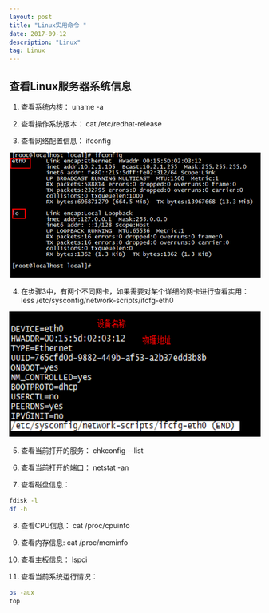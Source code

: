 ```yaml
---
layout: post
title: "Linux实用命令 "
date: 2017-09-12 
description: "Linux"
tag: Linux
---   
```


## 查看Linux服务器系统信息
1. 查看系统内核： uname -a 

2. 查看操作系统版本： cat /etc/redhat-release

3. 查看网络配置信息： ifconfig

<img src="/blogImages/ifconfig.jpg" width="750" height="250" alt="photos"/>  

4. 在步骤3中，有两个不同网卡，如果需要对某个详细的网卡进行查看实用：  less /etc/sysconfig/network-scripts/ifcfg-eth0

<img src="/blogImages/ifconfigDetail.jpg" width="750" height="250" alt="photos"/>

5. 查看当前打开的服务： chkconfig --list

6. 查看当前打开的端口： netstat -an

7. 查看磁盘信息： 
```bash 
fdisk -l  
df -h
```

8. 查看CPU信息： cat /proc/cpuinfo

9. 查看内存信息: cat /proc/meminfo

10.	查看主板信息： lspci

11.	查看当前系统运行情况： 
```bash
ps -aux 
top
```
